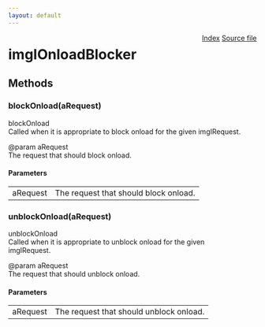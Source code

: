 ```yaml
---
layout: default
---
```

<div class='links' style='float:right'><a href="../index.html">Index</a>
<a href="http://dxr.mozilla.org/mozilla-central/source/image/public/imgIOnloadBlocker.idl">Source file</a>
</div>

# imgIOnloadBlocker #

## Methods ##

### blockOnload(aRequest) ###
  
blockOnload  
Called when it is appropriate to block onload for the given imgIRequest.  
  
@param aRequest  
       The request that should block onload.  
  

#### Parameters ####

<table>

<tr>
<td>aRequest</td>
<td>       The request that should block onload.  
</td>
</tr>

</table>

### unblockOnload(aRequest) ###
  
unblockOnload  
Called when it is appropriate to unblock onload for the given  
imgIRequest.  
  
@param aRequest  
       The request that should unblock onload.  
  

#### Parameters ####

<table>

<tr>
<td>aRequest</td>
<td>       The request that should unblock onload.  
</td>
</tr>

</table>
